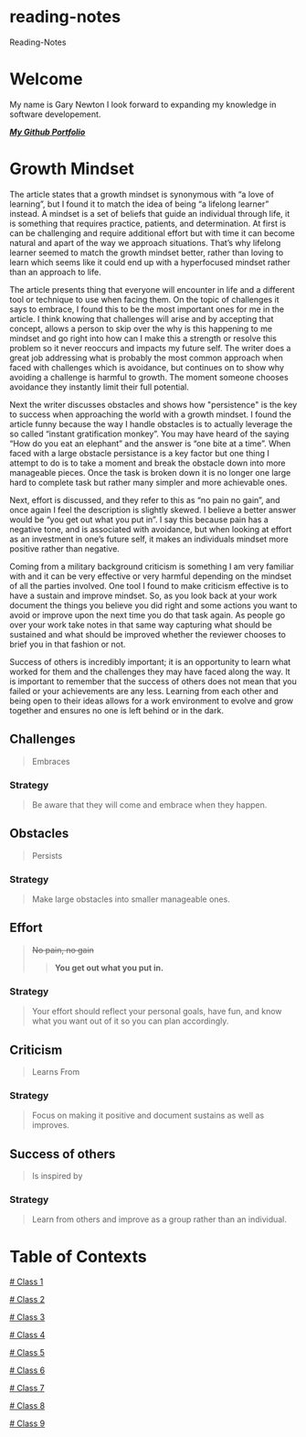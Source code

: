 # reading-notes
Reading-Notes

# Welcome

My name is Gary Newton I look forward to expanding my knowledge in software developement.

[***My Github Portfolio***](https://github.com/garthal)

# __Growth Mindset__

The article states that a growth mindset is synonymous with “a love of learning”, but I found it to match the idea of being “a lifelong learner” instead. A mindset is a set of beliefs that guide an individual through life, it is something that requires practice, patients, and determination. At first is can be challenging and require additional effort but with time it can become natural and apart of the way we approach situations. That’s why lifelong learner seemed to match the growth mindset better, rather than loving to learn which seems like it could end up with a hyperfocused mindset rather than an approach to life.

The article presents thing that everyone will encounter in life and a different tool or technique to use when facing them. On the topic of challenges it says to embrace, I found this to be the most important ones for me in the article. I think knowing that challenges will arise and by accepting that concept, allows a person to skip over the why is this happening to me mindset and go right into how can I make this a strength or resolve this problem so it never reoccurs and impacts my future self. The writer does a great job addressing what is probably the most common approach when faced with challenges which is avoidance, but continues on to show why avoiding a challenge is harmful to growth. The moment someone chooses avoidance they instantly limit their full potential.

Next the writer discusses obstacles and shows how "persistence" is the key to success when approaching the world with a growth mindset. I found the article funny because the way I handle obstacles is to actually leverage the so called “instant gratification monkey”. You may have heard of the saying “How do you eat an elephant” and the answer is “one bite at a time”.  When faced with a large obstacle persistance is a key factor but one thing I attempt to do is to take a moment and break the obstacle down into more manageable pieces. Once the task is broken down it is no longer one large hard to complete task but rather many simpler and more achievable ones. 

Next, effort is discussed, and they refer to this as “no pain no gain”, and once again I feel the description is slightly skewed. I believe a better answer would be “you get out what you put in”. I say this because pain has a negative tone, and is associated with avoidance, but when looking at effort as an investment in one’s future self, it makes an individuals mindset more positive rather than negative.

Coming from a military background criticism is something I am very familiar with and it can be very effective or very harmful depending on the mindset of all the parties involved. One tool I found to make criticism effective is to have a sustain and improve mindset. So, as you look back at your work document the things you believe you did right and some actions you want to avoid or improve upon the next time you do that task again. As people go over your work take notes in that same way capturing what should be sustained and what should be improved whether the reviewer chooses to brief you in that fashion or not. 

Success of others is incredibly important; it is an opportunity to learn what worked for them and the challenges they may have faced along the way. It is important to remember that the success of others does not mean that you failed or your achievements are any less. Learning from each other and being open to their ideas allows for a work environment to evolve and grow together and ensures no one is left behind or in the dark.


## Challenges

>Embraces

### Strategy

>Be aware that they will come and embrace when they happen.

## Obstacles

>Persists

### Strategy

>Make large obstacles into smaller manageable ones.

## Effort

>~~No pain, no gain~~
>>__You get out what you put in.__

### Strategy

>Your effort should reflect your personal goals, have fun, and know what you want out of it so you can plan accordingly.

## Criticism

>Learns From

### Strategy

>Focus on making it positive and document sustains as well as improves.

## Success of others

>Is inspired by

### Strategy

>Learn from others and improve as a group rather than an individual.


# Table of Contexts

[# Class 1](https://garthal.github.io/hello-world/102-notes/Class_1)

[# Class 2](https://garthal.github.io/hello-world/102-notes/Class_2)

[# Class 3](https://garthal.github.io/hello-world/102-notes/Class_3)

[# Class 4](https://garthal.github.io/hello-world/102-notes/Class_4)

[# Class 5](https://garthal.github.io/hello-world/102-notes/Class_5)

[# Class 6](https://garthal.github.io/hello-world/102-notes/Class_6)

[# Class 7](https://garthal.github.io/hello-world/102-notes/Class_7)

[# Class 8](https://garthal.github.io/hello-world/102-notes/Class_8)

[# Class 9](https://garthal.github.io/hello-world/102-notes/Class_9)